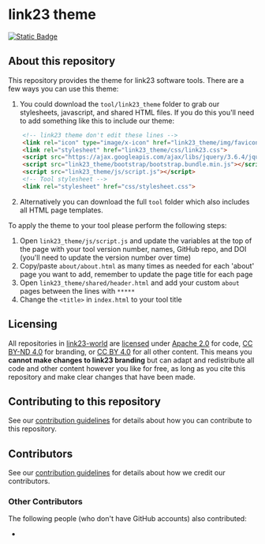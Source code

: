 # link23 theme

[![Static Badge](https://img.shields.io/badge/link23_Tool-In_Development-purple?style=plastic&label=link23%20Tool&color=%23FFB300)](https://link23-world.github.io/theme)

## About this repository

This repository provides the theme for link23 software tools.
There are a few ways you can use this theme:

1. You could download the `tool/link23_theme` folder to grab our stylesheets, javascript, and shared HTML files. If you do this you'll need to add something like this to include our theme:

```html
    <!-- link23 theme don't edit these lines -->
    <link rel="icon" type="image/x-icon" href="link23_theme/img/favicon.ico">
    <link rel="stylesheet" href="link23_theme/css/link23.css">
    <script src="https://ajax.googleapis.com/ajax/libs/jquery/3.6.4/jquery.min.js"></script>
    <script src="link23_theme/bootstrap/bootstrap.bundle.min.js"></script>
    <script src="link23_theme/js/script.js"></script>
    <!-- Tool stylesheet -->
    <link rel="stylesheet" href="css/stylesheet.css">
```

2. Alternatively you can download the full `tool` folder which also includes all HTML page templates.

To apply the theme to your tool please perform the following steps:

1. Open `link23_theme/js/script.js` and update the variables at the top of the page with your tool version number, names, GitHub repo, and DOI (you'll need to update the version number over time)
2. Copy/paste `about/about.html` as many times as needed for each 'about' page you want to add, remember to update the page title for each page
3. Open `link23_theme/shared/header.html` and add your custom `about` pages between the lines with `*****`
4. Change the `<title>` in `index.html` to your tool title

## Licensing

All repositories in [link23-world](https://github.com/link23-world) are [licensed](/LICENSE.md) under [Apache 2.0](https://www.apache.org/licenses/LICENSE-2.0) for code, [CC BY-ND 4.0](https://creativecommons.org/licenses/by-nd/4.0/) for branding, or [CC BY 4.0](https://creativecommons.org/licenses/by/4.0/) for all other content.
This means you **cannot make changes to link23 branding** but can adapt and redistribute all code and other content however you like for free, as long as you cite this repository and make clear changes that have been made.

## Contributing to this repository

See our [contribution guidelines](/CONTRIBUTING.md) for details about how you can contribute to this repository.

## Contributors

See our [contribution guidelines](/CONTRIBUTING.md) for details about how we credit our contributors.

<!-- ALL-CONTRIBUTORS-LIST:START - Do not remove or modify this section -->
<!-- prettier-ignore-start -->
<!-- markdownlint-disable -->

<!-- markdownlint-restore -->
<!-- prettier-ignore-end -->

<!-- ALL-CONTRIBUTORS-LIST:END -->

### Other Contributors

The following people (who don't have GitHub accounts) also contributed:

-
